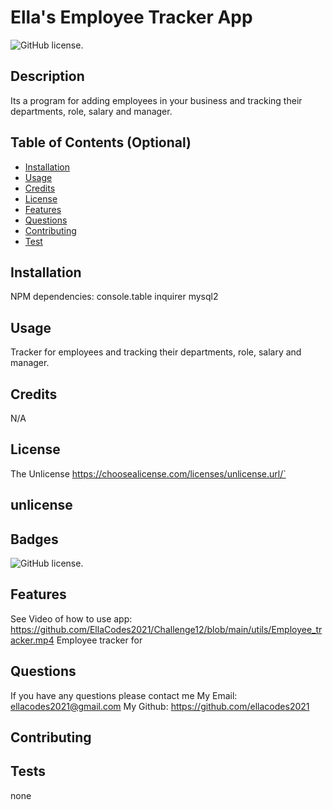 # Ella's Employee Tracker App
   ![GitHub license](https://img.shields.io/badge/license-The%20Unlicense-blue.svg).

  ## Description
  
  Its a program for adding employees in your business and tracking their departments, role, salary and manager. 

  ## Table of Contents (Optional)
  
  
  * [Installation](#installation)
  * [Usage](#usage)
  * [Credits](#credits)
  * [License](#license)
  * [Features](#features)
  * [Questions](#questions)
  * [Contributing](#Contributing)
  * [Test](#test)
  
  

  ## Installation
  
  NPM dependencies: 
            console.table
            inquirer
            mysql2
  
  ## Usage 
  
  
  Tracker for employees and tracking their departments, role, salary and manager.
  
  
  ## Credits
  
  N/A 
  
  ## License
  The Unlicense
  https://choosealicense.com/licenses/unlicense.url/`

unlicense
  ---
  
  
  ## Badges
  ![GitHub license](https://img.shields.io/badge/license-The%20Unlicense-blue.svg).
  
  ## Features
  
  See Video of how to use app: https://github.com/EllaCodes2021/Challenge12/blob/main/utils/Employee_tracker.mp4
  Employee tracker for 

  ## Questions
  If you have any questions please contact me
  My Email: <ellacodes2021@gmail.com> 
  My Github: https://github.com/ellacodes2021

  ## Contributing
  
   

  ## Tests
  none 
  
